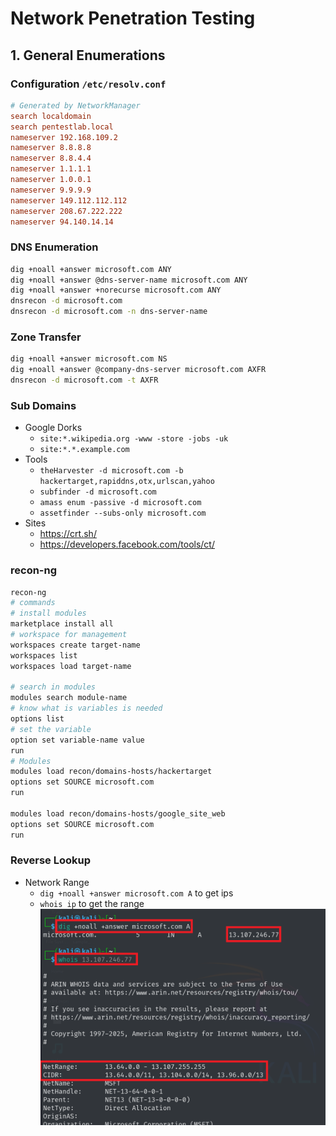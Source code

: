 # Network Penetration Testing

## 1. General Enumerations

### Configuration `/etc/resolv.conf`

```conf
# Generated by NetworkManager
search localdomain
search pentestlab.local
nameserver 192.168.109.2
nameserver 8.8.8.8
nameserver 8.8.4.4
nameserver 1.1.1.1
nameserver 1.0.0.1
nameserver 9.9.9.9
nameserver 149.112.112.112
nameserver 208.67.222.222
nameserver 94.140.14.14
```

### DNS Enumeration
```bash
dig +noall +answer microsoft.com ANY
dig +noall +answer @dns-server-name microsoft.com ANY
dig +noall +answer +norecurse microsoft.com ANY
dnsrecon -d microsoft.com
dnsrecon -d microsoft.com -n dns-server-name
```
### Zone Transfer
```bash
dig +noall +answer microsoft.com NS
dig +noall +answer @company-dns-server microsoft.com AXFR
dnsrecon -d microsoft.com -t AXFR
```
### Sub Domains
- Google Dorks
    - `site:*.wikipedia.org -www -store -jobs -uk`
    - `site:*.*.example.com`
- Tools
    - `theHarvester -d microsoft.com -b hackertarget,rapiddns,otx,urlscan,yahoo`
    - ` subfinder -d microsoft.com `
    - `amass enum -passive -d microsoft.com`
    - `assetfinder --subs-only microsoft.com`
- Sites
    - https://crt.sh/
    - https://developers.facebook.com/tools/ct/

### recon-ng
```bash
recon-ng
# commands
# install modules
marketplace install all
# workspace for management 
workspaces create target-name
workspaces list
workspaces load target-name

# search in modules
modules search module-name
# know what is variables is needed
options list
# set the variable
option set variable-name value
run
# Modules 
modules load recon/domains-hosts/hackertarget
options set SOURCE microsoft.com
run

modules load recon/domains-hosts/google_site_web
options set SOURCE microsoft.com
run

```
### Reverse Lookup
- Network Range
    - `dig +noall +answer microsoft.com A` to get ips
    - `whois ip` to get the range
    ![alt text](images/network-range.png)